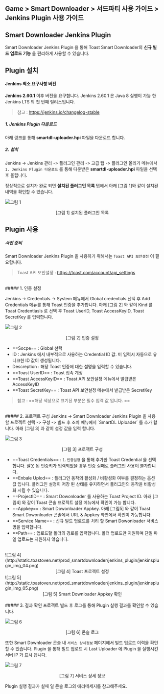 ## Game > Smart Downloader > 서드파티 사용 가이드 > Jenkins Plugin 사용 가이드

## Smart Downloader Jenkins Plugin
Smart Downloader Jenkins Plugin 을 통해 Toast Smart Downloader의 **신규 빌드 업로드 기능** 을 편리하게 사용할 수 있습니다.

## Plugin 설치

#### Jenkins 최소 요구사항 버전

**Jenkins 2.60.1** 이후 버전을 요구합니다. Jenkins 2.60.1 은 Java 8 실행이 가능 한 Jenkins LTS 의 첫 번째 릴리스입니다.
> 참고 : https://jenkins.io/changelog-stable

##### 1. Jenkins Plugin 다운로드
아래 링크를 통해 **smartdl-uploader.hpi** 파일을 다운로드 합니다.

##### 2. 설치
Jenkins -> Jenkins 관리 -> 플러그인 관리 -> 고급 탭 -> 플러그인 올리기 메뉴에서 `1. Jenkins Plugin 다운로드` 를 통해 다운받은 **smartdl-uploader.hpi** 파일을 선택 후 올립니다.

정상적으로 설치가 완료 되면 **설치된 플러그인 목록** 탭에서 아래 [그림 1]와 같이 설치된 내역을 확인할 수 있습니다.

![그림 1](http://static.toastoven.net/prod_smartdownloader/jenkins_plugin/jenkinsplugin_img_01.png)
<center>[그림 1] 설치된 플러그인 목록</center>

## Plugin 사용

##### 사전 준비
Smart Downloader Jenkins Plugin 을 사용하기 위해서는 `Toast API 보안설정` 이 필요합니다.
> Toast API 보안설정 : https://toast.com/account/api_settings

<br>
##### 1. 인증 설정

Jenkins -> Credentials -> System 메뉴에서 Global credentials 선택 후 Add Credentials 메뉴를 통해 Toast 인증을 추가합니다.
아래 [그림 2] 와 같이 Kind 를 Toast Credentiasls 로 선택 후 Toast UserID, Toast AccessKeyID, Toast SecretKey 를 입력합니다.

![그림 2](http://static.toastoven.net/prod_smartdownloader/jenkins_plugin/jenkinsplugin_img_02.png)
<center>[그림 2] 인증 설정</center>

* ==Socpe== : Global 선택
* ID : Jenkins 에서 내부적으로 사용하는 Credential ID 값. 미 입력시 자동으로 유니크한 ID 값이 생성됩니다.
* Descreption : 해당 Toast 인증에 대한 설명을 입력할 수 있습니다.
* ==Toast UserID== : Toast 접속 계정
* ==Toast AccessKeyID== :  Toast API 보안설정 메뉴에서 발급받은 AccessKeyID
* ==Toast SecretKey== : Toast API 보안설정 메뉴에서 발급받은 SecretKey

> 참고 : ==해당 색상으로 표기된 부분은 필수 입력 값 입니다. ==

<br>
##### 2. 프로젝트 구성
Jenkins -> Smart Downloader Jenkins Plugin 을 사용 할 프로젝트 선택 -> 구성 -> 빌드 후 조치 메뉴에서 `SmartDL Uploader` 를 추가 합니다.
아래 [그림 3] 과 같이 설정 값을 입력 합니다.

![그림 3](http://static.toastoven.net/prod_smartdownloader/jenkins_plugin/jenkinsplugin_img_03.png)
<center>[그림 3] 프로젝트 구성</center>

* ==Toast Credentials== : `1.인증설정` 을 통해 추가한 Toast Credential 을 선택합니다. 잘못 된 인증키가 입력되었을 경우 인증 실패로 플러그인 사용이 불가합니다.
* ==Enbale Uplod== : 플러그인 동작의 활성화 / 비활성화 여부를 결정하는 옵션 값 입니다. 플러그인 설정이 저장 된 상태를 유지하면서 플러그인의 동작을 비활성화 시킬 수 있습니다.
* ==ProjectID== : Smart Dowonloader 를 사용하는 Toast Project ID. 아래 [그림4] 와 같이 Toast 콘솔 프로젝트 설정 메뉴에서 확인이 가능 합니다.
* ==Appkey== : Smart Dowonloader Appkey. 아래 [그림5] 와 같이  Toast Smart Dowonloader 콘솔에서 URL & Appkey 화면에서 확인이 가능합니다.
* ==Service Name== : 신규 빌드 업로드를 처리 할 Smart Dowonloader 서비스 명을 입력합니다.
* ==Path== : 업로드할 폴더의 경로를 입력합니다. 폴더 업로드만 지원하며 단일 파일 업로드는 지원하지 않습니다.

<br>
![그림 4](http://static.toastoven.net/prod_smartdownloader/jenkins_plugin/jenkinsplugin_img_04.png)
<center>[그림 4] Toast 프로젝트 설정</center>
![그림 5](http://static.toastoven.net/prod_smartdownloader/jenkins_plugin/jenkinsplugin_img_05.png)
<center>[그림 5] Smart Downloader Appkey 확인</center>

<br>
##### 3. 결과 확인
프로젝트 빌드 후 로그를 통해 Plugin 실행 결과를 확인할 수 있습니다.

![그림 6](http://static.toastoven.net/prod_smartdownloader/jenkins_plugin/jenkinsplugin_img_06.png)
<center>[그림 6] 콘솔 로그</center>

또한 Smart Downloader 콘솔 내 `서비스 상세정보` 페이지에서 빌드 업로드 이력을 확인할 수 있습니다.
Plugin 을 통해 빌드 업로드 시 Last Uploader 에 Plugin 을 실행시킨 서버 IP 가 표시 됩니다.

![그림 7](http://static.toastoven.net/prod_smartdownloader/jenkins_plugin/jenkinsplugin_img_07.png)
<center>[그림 7] 서비스 상세 정보</center>

Plugin 실행 결과가 실패 일 콘솔 로그의 에러메세지를 참고해주세요.

